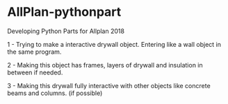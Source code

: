 # AllPlan-pythonpart
Developing Python Parts for Allplan 2018

1 - Trying to make a interactive drywall object. Entering like a wall object in the same program. <p>
2 - Making this object has frames, layers of drywall and insulation in between if needed. <p>
3 - Making this drywall fully interactive with other objects like concrete beams and columns. (if possible) <p>

